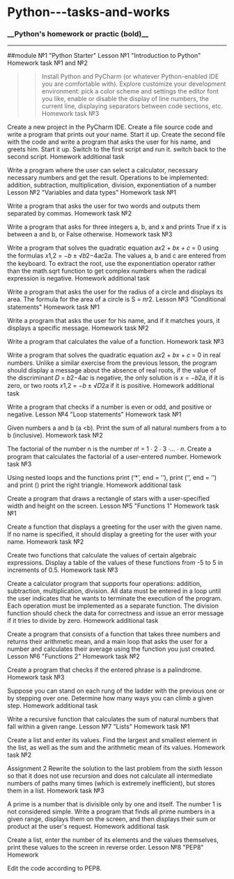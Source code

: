 # Python---tasks-and-works
<h3> __Python's homework or practic (bold)__ </h3>

--------------------------------------

##module №1 "Python Starter"
Lesson №1 "Introduction to Python"
Homework task №1 and №2

>> Install Python and PyCharm (or whatever Python-enabled IDE you are comfortable with). Explore customize your development environment: pick a color scheme and settings the editor font you like, enable or disable the display of line numbers, the current line, displaying separators between code sections, etc.
Homework task №3

Create a new project in the PyCharm IDE. Create a file source code and write a program that prints out your name. Start it up. Create the second file with the code and write a program that asks the user for his name, and greets him. Start it up. Switch to the first script and run it. switch back to the second script.
Homework additional task

Write a program where the user can select a calculator, necessary necessary numbers and get the result. Operations to be implemented: addition, subtraction, multiplication, division, exponentiation of a number
Lesson №2 "Variables and data types"
Homework task №1

Write a program that asks the user for two words and outputs them separated by commas.
Homework task №2

Write a program that asks for three integers a, b, and x and prints True if x is between a and b, or False otherwise.
Homework task №3

Write a program that solves the quadratic equation 𝑎𝑥2 + 𝑏𝑥 + 𝑐 = 0 using the formulas 𝑥1,2 = −𝑏 ± √𝑏2−4𝑎𝑐2𝑎. The values a, b and c are entered from the keyboard. To extract the root, use the exponentiation operator rather than the math.sqrt function to get complex numbers when the radical expression is negative.
Homework additional task

Write a program that asks the user for the radius of a circle and displays its area. The formula for the area of a circle is S = 𝜋𝑟2.
Lesson №3 "Conditional statements"
Homework task №1

Write a program that asks the user for his name, and if it matches yours, it displays a specific message.
Homework task №2

Write a program that calculates the value of a function.
Homework task №3

Write a program that solves the quadratic equation 𝑎𝑥2 + 𝑏𝑥 + 𝑐 = 0 in real numbers. Unlike a similar exercise from the previous lesson, the program should display a message about the absence of real roots, if the value of the discriminant 𝐷 = 𝑏2−4𝑎𝑐 is negative, the only solution is 𝑥 = −𝑏2𝑎, if it is zero, or two roots 𝑥1,2 = −𝑏 ± √𝐷2𝑎 if it is positive.
Homework additional task

Write a program that checks if a number is even or odd, and positive or negative.
Lesson №4 "Loop statements"
Homework task №1

Given numbers a and b (a <b). Print the sum of all natural numbers from a to b (inclusive).
Homework task №2

The factorial of the number n is the number 𝑛! = 1 ∙ 2 ∙ 3 ∙… ∙ 𝑛. Create a program that calculates the factorial of a user-entered number.
Homework task №3

Using nested loops and the functions print (‘*’, end = ’’), print (‘’, end = ’’) and print () print the right triangle.
Homework additional task

Create a program that draws a rectangle of stars with a user-specified width and height on the screen.
Lesson №5 "Functions 1"
Homework task №1

Create a function that displays a greeting for the user with the given name. If no name is specified, it should display a greeting for the user with your name.
Homework task №2

Create two functions that calculate the values of certain algebraic expressions. Display a table of the values of these functions from -5 to 5 in increments of 0.5.
Homework task №3

Create a calculator program that supports four operations: addition, subtraction, multiplication, division. All data must be entered in a loop until the user indicates that he wants to terminate the execution of the program. Each operation must be implemented as a separate function. The division function should check the data for correctness and issue an error message if it tries to divide by zero.
Homework additional task

Create a program that consists of a function that takes three numbers and returns their arithmetic mean, and a main loop that asks the user for a number and calculates their average using the function you just created.
Lesson №6 "Functions 2"
Homework task №2

Create a program that checks if the entered phrase is a palindrome.
Homework task №3

Suppose you can stand on each rung of the ladder with the previous one or by stepping over one. Determine how many ways you can climb a given step.
Homework additional task

Write a recursive function that calculates the sum of natural numbers that fall within a given range.
Lesson №7 "Lists"
Homework task №1

Create a list and enter its values. Find the largest and smallest element in the list, as well as the sum and the arithmetic mean of its values.
Homework task №2

Assignment 2 Rewrite the solution to the last problem from the sixth lesson so that it does not use recursion and does not calculate all intermediate numbers of paths many times (which is extremely inefficient), but stores them in a list.
Homework task №3

A prime is a number that is divisible only by one and itself. The number 1 is not considered simple. Write a program that finds all prime numbers in a given range, displays them on the screen, and then displays their sum or product at the user's request.
Homework additional task

Create a list, enter the number of its elements and the values themselves, print these values to the screen in reverse order.
Lesson №8 "PEP8"
Homework

Edit the code according to PEP8.
